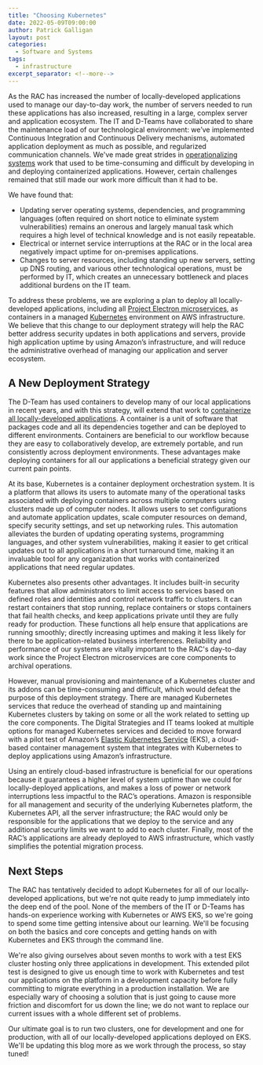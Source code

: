 ```yaml
---
title: "Choosing Kubernetes"
date: 2022-05-09T09:00:00
author: Patrick Galligan
layout: post
categories:
  - Software and Systems
tags:
  - infrastructure
excerpt_separator: <!--more-->
---
```

As the RAC has increased the number of locally-developed applications used to manage our day-to-day work, the number of servers needed to run these applications has also increased, resulting in a large, complex server and application ecosystem. The IT and D-Teams have collaborated to share the maintenance load of our technological environment: we’ve implemented Continuous Integration and Continuous Delivery mechanisms, automated application deployment as much as possible, and regularized communication channels. We've made great strides in [operationalizing systems](/becoming-better-maintainers) work that used to be time-consuming and difficult by developing in and deploying containerized applications. However, certain challenges remained that still made our work more difficult than it had to be.

<!--more-->

We have found that:
- Updating server operating systems, dependencies, and programming languages (often required on short notice to eliminate system vulnerabilities) remains an onerous and largely manual task which requires a high level of technical knowledge and is not easily repeatable.
- Electrical or internet service interruptions at the RAC or in the local area negatively impact uptime for on-premises applications.
- Changes to server resources, including standing up new servers, setting up DNS routing, and various other technological operations, must be performed by IT, which creates an unnecessary bottleneck and places additional burdens on the IT team.

To address these problems, we are exploring a plan to deploy all locally-developed applications, including all [Project Electron microservices](/project-electron-update-building-microservices-for-integration), as containers in a managed [Kubernetes](https://kubernetes.io/) environment on AWS infrastructure. We believe that this change to our deployment strategy will help the RAC better address security updates in both applications and servers, provide high application uptime by using Amazon’s infrastructure, and will reduce the administrative overhead of managing our application and server ecosystem.

## A New Deployment Strategy

The D-Team has used containers to develop many of our local applications in recent years, and with this strategy, will extend that work to [containerize all locally-developed applications](/what-were-working-on). A container is a unit of software that packages code and all its dependencies together and can be deployed to different environments. Containers are beneficial to our workflow because they are easy to collaboratively develop, are extremely portable, and run consistently across deployment environments. These advantages make deploying containers for all our applications a beneficial strategy given our current pain points.

At its base, Kubernetes is a container deployment orchestration system. It is a platform that allows its users to automate many of the operational tasks associated with deploying containers across multiple computers using clusters made up of computer nodes. It allows users to set configurations and automate application updates, scale computer resources on demand, specify security settings, and set up networking rules. This automation alleviates the burden of updating operating systems, programming languages, and other system vulnerabilities, making it easier to get critical updates out to all applications in a short turnaround time, making it an invaluable tool for any organization that works with containerized applications that need regular updates.

Kubernetes also presents other advantages. It includes built-in security features that allow administrators to limit access to services based on defined roles and identities and control network traffic to clusters. It can restart containers that stop running, replace containers or stops containers that fail health checks, and keep applications private until they are fully ready for production. These functions all help ensure that applications are running smoothly; directly increasing uptimes and making it less likely for there to be application-related business interferences. Reliability and performance of our systems are vitally important to the RAC's day-to-day work since the Project Electron microservices are core components to archival operations.

However, manual provisioning and maintenance of a Kubernetes cluster and its addons can be time-consuming and difficult, which would defeat the purpose of this deployment strategy. There are managed Kubernetes services that reduce the overhead of standing up and maintaining Kubernetes clusters by taking on some or all the work related to setting up the core components. The Digital Strategies and IT teams looked at multiple options for managed Kubernetes services and decided to move forward with a pilot test of Amazon’s [Elastic Kubernetes Service](https://aws.amazon.com/eks/) (EKS), a cloud-based container management system that integrates with Kubernetes to deploy applications using Amazon’s infrastructure.

Using an entirely cloud-based infrastructure is beneficial for our operations because it guarantees a higher level of system uptime than we could for locally-deployed applications, and makes a loss of power or network interruptions less impactful to the RAC’s operations. Amazon is responsible for all management and security of the underlying Kubernetes platform, the Kubernetes API, all the server infrastructure; the RAC would only be responsible for the applications that we deploy to the service and any additional security limits we want to add to each cluster. Finally, most of the RAC’s applications are already deployed to AWS infrastructure, which vastly simplifies the potential migration process.

## Next Steps

The RAC has tentatively decided to adopt Kubernetes for all of our locally-developed applications, but we're not quite ready to jump immediately into the deep end of the pool. None of the members of the IT or D-Teams has hands-on experience working with Kubernetes or AWS EKS, so we're going to spend some time getting intensive about our learning. We'll be focusing on both the basics and core concepts and getting hands on with Kubernetes and EKS through the command line.

We're also giving ourselves about seven months to work with a test EKS cluster hosting only three applications in development. This extended pilot test is designed to give us enough time to work with Kubernetes and test our applications on the platform in a development capacity before fully committing to migrate everything in a production installation. We are especially wary of choosing a solution that is just going to cause more friction and discomfort for us down the line; we do not want to replace our current issues with a whole different set of problems.

Our ultimate goal is to run two clusters, one for development and one for production, with all of our locally-developed applications deployed on EKS. We'll be updating this blog more as we work through the process, so stay tuned!
